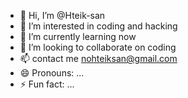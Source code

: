- 👋 Hi, I’m @Hteik-san
- 👀 I’m interested in coding and hacking
- 🌱 I’m currently learning now
- 💞️ I’m looking to collaborate on coding
- 📫 contact me nohteiksan@gmail.com
- 😄 Pronouns: ...
- ⚡ Fun fact: ...

<!---
Hteik-san/Hteik-san is a ✨ special ✨ repository because its `README.md` (this file) appears on your GitHub profile.
You can click the Preview link to take a look at your changes.
--->
